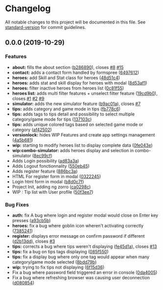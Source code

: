 # Changelog

All notable changes to this project will be documented in this file. See [standard-version](https://github.com/conventional-changelog/standard-version) for commit guidelines.

## 0.0.0 (2019-10-29)


### Features

* **about:** fills the about section ([b286890](https://github.com/mJehanno/cr-tips/commit/b286890feaf0508b3e924798f46eaef17ed3f782)), closes [#8](https://github.com/mJehanno/cr-tips/issues/8) [#15](https://github.com/mJehanno/cr-tips/issues/15)
* **contact:** adds a contact form handled by formspree ([6497612](https://github.com/mJehanno/cr-tips/commit/6497612f03ff33d910011311c9d7db81680b0cb6))
* **heroes:** add Skill and Stat class for heroes ([48d51c4](https://github.com/mJehanno/cr-tips/commit/48d51c4e8e09c081c0c05224af9488201f7aa331))
* **heroes:** adds stat and skill display for heroes with modal ([8d53af1](https://github.com/mJehanno/cr-tips/commit/8d53af13bd4e68a62d79ac4857fc3355c1513e68))
* **heroes:** filter inactive heroes from heroes list ([0c81f55](https://github.com/mJehanno/cr-tips/commit/0c81f552bea2961141dc311b011189e12d087c66))
* **heroes list:** adds multi filter features + unselect filter feature ([19cd9b0](https://github.com/mJehanno/cr-tips/commit/19cd9b02a80856e27d51e5edd4eeae52cc709f8f)), closes [#1](https://github.com/mJehanno/cr-tips/issues/1) [#2](https://github.com/mJehanno/cr-tips/issues/2) [#9](https://github.com/mJehanno/cr-tips/issues/9)
* **simulator:** adds the new simulator feature ([b9ac01a](https://github.com/mJehanno/cr-tips/commit/b9ac01a772996534be396165f0be85484b22dfde)), closes [#7](https://github.com/mJehanno/cr-tips/issues/7)
* **tips:** adds category and game mode in tips ([fb778c6](https://github.com/mJehanno/cr-tips/commit/fb778c6e88206afdd2cf175c0187e98151177920))
* **tips:** adds tags to tips detail and possibility to select multiple category/game mode for tips ([137103c](https://github.com/mJehanno/cr-tips/commit/137103c5f9faca54a7a4deda81cfaa27674257ee))
* **tips:** adds unique colored tags based on selected game mode or category ([af42502](https://github.com/mJehanno/cr-tips/commit/af42502d4f858f6495f05f45ee34e5445cce1c0d))
* **versionlock:** hides WIP Features and create app settings management ([4a5b681](https://github.com/mJehanno/cr-tips/commit/4a5b681257a53e1215689742d3c865c0f5b5f778))
* **wip:** starting to modify heroes list to display complete data ([0fe043e](https://github.com/mJehanno/cr-tips/commit/0fe043e43507a964df359ebe21e40553aa1f713e))
* **wip:combo-simulator:** adds heroes display and selection in combo-simulator ([8ec99cf](https://github.com/mJehanno/cr-tips/commit/8ec99cf0e644651fcaf9c788a2007c983e6694b3))
* Adds Login possibility ([ad83a3a](https://github.com/mJehanno/cr-tips/commit/ad83a3a2fa28460e51f9cd9ba068ac804ed10245))
* Adds Logout fonctionnality ([550eb45](https://github.com/mJehanno/cr-tips/commit/550eb4539a97b134f47602abbada275397480724))
* Adds register feature ([886bc3a](https://github.com/mJehanno/cr-tips/commit/886bc3aaf854b89da5f6dff5dab6744d668cd3d3))
* HTML For register form in modal ([0322245](https://github.com/mJehanno/cr-tips/commit/0322245ccdad08c810ebd23821773309f72a2986))
* Login html form in modal ([b8d0c7f](https://github.com/mJehanno/cr-tips/commit/b8d0c7f81e5695c17c32a1ba3d8047ab5c0274ee))
* Project Init, adding ng zorro ([ca0298c](https://github.com/mJehanno/cr-tips/commit/ca0298c4b78bdfa61f963bd4349a8fabbdf72ac5))
* WIP : Tip list with User profile ([50f3ee7](https://github.com/mJehanno/cr-tips/commit/50f3ee72f02c7a9edfc4b8b5d1e4038ccc04b6f7))


### Bug Fixes

* **auth:** fix A bug where login and register modal would close on Enter key presses ([a93cb5b](https://github.com/mJehanno/cr-tips/commit/a93cb5bfad19cab7a34622caa41dd40f414d7be0))
* **heroes:** fix a bug where goblin icon wheren't activating correctly ([7385241](https://github.com/mJehanno/cr-tips/commit/7385241cd9e4ab262a7666d54faac5814ddf8670))
* **register:** displays error message on confirm password if different ([d2b13dd](https://github.com/mJehanno/cr-tips/commit/d2b13dd6f0dc943e008f9b1180941092deb5dd9c)), closes [#3](https://github.com/mJehanno/cr-tips/issues/3)
* **tips:** corrects a bug where tips weren't displaying ([fe45d1a](https://github.com/mJehanno/cr-tips/commit/fe45d1af24fed32c29c1b087ec0c1f707190f68f)), closes [#13](https://github.com/mJehanno/cr-tips/issues/13)
* **tips:** fix a bug on tips tags displaying ([085f550](https://github.com/mJehanno/cr-tips/commit/085f550210eb8852e57525ad0c0108ace9e01e8c))
* **tips:** fix a display bug where only one tag would appear when many category/game mode selected ([8bdd79b](https://github.com/mJehanno/cr-tips/commit/8bdd79bee5c2ed3fa8e4588392e08210cea78a5e))
* **wip:** trying to fix tips not displaying ([6f15d36](https://github.com/mJehanno/cr-tips/commit/6f15d368879dff1d888a7931c4a0bf0d6b85c8cc))
* Fix a bug where password field triggered an error in console ([0da4005](https://github.com/mJehanno/cr-tips/commit/0da400520d1e78a95f4eae40b3f85990dab95eb8))
* Fix a bug where refreshing browser was causing user deconnection ([d080854](https://github.com/mJehanno/cr-tips/commit/d0808540ca51d4abb129aaced99a011226060ce7))
